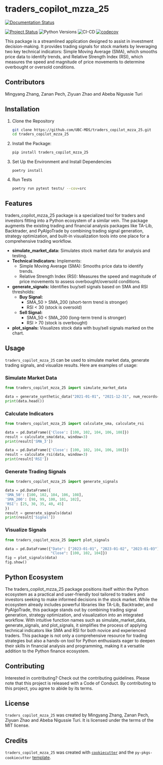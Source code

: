 # traders_copilot_mzza_25

[![Documentation Status](https://readthedocs.org/projects/traders-copilot-mzza-25/badge/?version=latest)](https://traders-copilot-mzza-25.readthedocs.io/en/latest/?badge=latest)

[![Project Status](https://www.repostatus.org/badges/latest/active.svg)](https://www.repostatus.org/#active)
![Python Versions](https://img.shields.io/pypi/pyversions/traders-copilot-mzza-25)
![CI-CD](https://github.com/UBC-MDS/traders-copilot-mzza-25/actions/workflows/ci-cd.yml/badge.svg)
[![codecov](https://codecov.io/github/UBC-MDS/traders-copilot-mzza-25/graph/badge.svg?token=bVVFkdjNRG)](https://codecov.io/github/UBC-MDS/traders-copilot-mzza-25)

This package is a streamlined application designed to assist in investment decision-making. It provides trading signals for stock markets by leveraging two key technical indicators: Simple Moving Average (SMA), which smooths price data to identify trends, and Relative Strength Index (RSI), which measures the speed and magnitude of price movements to determine overbought or oversold conditions.

## Contributors

Mingyang Zhang, Zanan Pech, Ziyuan Zhao and Abeba Nigussie Turi

## Installation

1.  Clone the Repository

    ``` sh
    git clone https://github.com/UBC-MDS/traders_copilot_mzza_25.git
    cd traders_copilot_mzza_25
    ```

2.  Install the Package:

    ``` sh
    pip install traders_copilot_mzza_25
    ```

3.  Set Up the Environment and Install Dependencies

    ``` shell
    poetry install
    ```

4.  Run Tests

    ``` sh
    poetry run pytest tests/ --cov=src
    ```

## Features

traders_copilot_mzza_25 package is a specialized tool for traders and investors fitting into a Python ecosystem of a similar vein. The package augments the existing trading and financial analysis packages like TA-Lib, Backtrader, and PyAlgoTrade by combining trading signal generation, strategy optimization, and built-in visualization tools into one place for a comprehensive trading workflow.

-   **simulate_market_data:** Simulates stock market data for analysis and testing.
-   **Technical Indicators:** Implements:
    -   Simple Moving Average (SMA): Smooths price data to identify trends.
    -   Relative Strength Index (RSI): Measures the speed and magnitude of price movements to assess overbought/oversold conditions.
-   **generate_signals:** Identifies buy/sell signals based on SMA and RSI thresholds:
    -   **Buy Signal:**
        -   SMA_50 \> SMA_200 (short-term trend is stronger)
        -   RSI \< 30 (stock is oversold)
    -   **Sell Signal:**
        -   SMA_50 \< SMA_200 (long-term trend is stronger)
        -   RSI \> 70 (stock is overbought)
-   **plot_signals:** Visualizes stock data with buy/sell signals marked on the chart.

## Usage

`traders_copilot_mzza_25` can be used to simulate market data, generate trading signals, and visualize results. Here are examples of usage:

### Simulate Market Data

``` python
from traders_copilot_mzza_25 import simulate_market_data

data = generate_synthetic_data("2021-01-01", "2021-12-31", num_records=252, seed=40)
print(data.head())
```

### Calculate Indicators

``` python
from traders_copilot_mzza_25 import calculate_sma, calculate_rsi

data = pd.DataFrame({'Close': [100, 102, 104, 106, 108]})
result = calculate_sma(data, window=3)
print(result['SMA_3'])

data = pd.DataFrame({'Close': [100, 102, 104, 106, 108]})
result = calculate_rsi(data, window=3)
print(result['RSI'])
```

### Generate Trading Signals

``` python
from traders_copilot_mzza_25 import generate_signals

data = pd.DataFrame({
'SMA_50': [100, 102, 104, 106, 108],
'SMA_200': [98, 99, 100, 101, 102],
'RSI': [25, 30, 35, 40, 45]
})
result = generate_signals(data)
print(result['Signal'])
```

### Visualize Signals

``` python
from traders_copilot_mzza_25 import plot_signals

data = pd.DataFrame({"Date": ["2023-01-01", "2023-01-02", "2023-01-03"], 
                     "Close": [100, 102, 104]})
fig = plot_signals(data)
fig.show()
```

## Python Ecosystem

The traders_copilot_mzza_25 package positions itself within the Python ecosystem as a practical and user-friendly tool tailored to traders and investors seeking to make informed decisions in the stock market. While the ecosystem already includes powerful libraries like TA-Lib, Backtrader, and PyAlgoTrade, this package stands out by combining trading signal generation, strategy optimization, and visualization into an integrated workflow. With intuitive function names such as simulate_market_data, generate_signals, and plot_signals, it simplifies the process of applying technical indicators like SMA and RSI for both novice and experienced traders. This package is not only a comprehensive resource for trading strategies but also a hands-on tool for Python enthusiasts eager to deepen their skills in financial analysis and programming, making it a versatile addition to the Python finance ecosystem.

## Contributing

Interested in contributing? Check out the contributing guidelines. Please note that this project is released with a Code of Conduct. By contributing to this project, you agree to abide by its terms.

## License

`traders_copilot_mzza_25` was created by Mingyang Zhang, Zanan Pech, Ziyuan Zhao and Abeba Nigussie Turi. It is licensed under the terms of the MIT license.

## Credits

`traders_copilot_mzza_25` was created with [`cookiecutter`](https://cookiecutter.readthedocs.io/en/latest/) and the `py-pkgs-cookiecutter` [template](https://github.com/py-pkgs/py-pkgs-cookiecutter).
